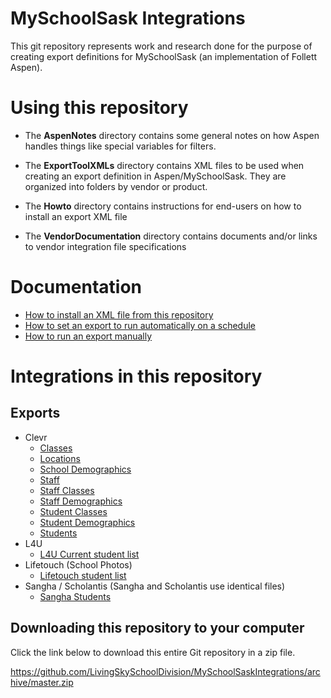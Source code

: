 # MySchoolSask Integrations
This git repository represents work and research done for the purpose of creating export definitions for MySchoolSask (an implementation of Follett Aspen).

# Using this repository

* The __AspenNotes__ directory contains some general notes on how Aspen handles things like special variables for filters.

* The __ExportToolXMLs__ directory contains XML files to be used when creating an export definition in Aspen/MySchoolSask. They are organized into folders by vendor or product.

* The __Howto__ directory contains instructions for end-users on how to install an export XML file

* The __VendorDocumentation__ directory contains documents and/or links to vendor integration file specifications

# Documentation
  * [How to install an XML file from this repository](HowTo/HowToInstallAnExportXML.md)
  * [How to set an export to run automatically on a schedule](HowTo/HowToRunAnExportAutomatically.md)
  * [How to run an export manually](HowTo/HowToRunAnExportManually.md)

# Integrations in this repository
## Exports
* Clevr
  * [Classes](ExportToolXMLs/Clevr/ClevrClasses.xml)
  * [Locations](ExportToolXMLs/Clevr/ClevrLocations.xml)
  * [School Demographics](ExportToolXMLs/Clevr/ClevrSchoolDemographics.xml)
  * [Staff](ExportToolXMLs/Clevr/ClevrStaff.xml)
  * [Staff Classes](ExportToolXMLs/Clevr/ClevrStaffClasses.xml)
  * [Staff Demographics](ExportToolXMLs/Clevr/ClevrStaffDemographics.xml)
  * [Student Classes](ExportToolXMLs/Clevr/ClevrStudentClasses.xml)
  * [Student Demographics](ExportToolXMLs/Clevr/ClevrStudentDemographics.xml)
  * [Students](ExportToolXMLs/Clevr/ClevrStudents.xml)
* L4U
  * [L4U Current student list](ExportToolXMLs/L4U/L4U.xml)
* Lifetouch (School Photos)
  * [Lifetouch student list](ExportToolXMLs/Lifetouch/LifetouchStudents.xml)
* Sangha / Scholantis (Sangha and Scholantis use identical files)
  * [Sangha Students](ExportToolXMLs/Scholantis-Sangha/Scholantis-Students.xml)
## Downloading this repository to your computer
Click the link below to download this entire Git repository in a zip file.

https://github.com/LivingSkySchoolDivision/MySchoolSaskIntegrations/archive/master.zip